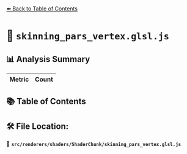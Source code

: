 [⬅️ Back to Table of Contents](../../../../index.md)

# 📄 `skinning_pars_vertex.glsl.js`

## 📊 Analysis Summary

| Metric | Count |
|--------|-------|

## 📚 Table of Contents


## 🛠️ File Location:
📂 **`src/renderers/shaders/ShaderChunk/skinning_pars_vertex.glsl.js`**